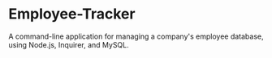 # Employee-Tracker
A command-line application for managing a company's employee database, using Node.js, Inquirer, and MySQL.
